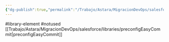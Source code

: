 ```yaml
---
{"dg-publish":true,"permalink":"/Trabajo/Astara/MigracionDevOps/salesforce/libraries/preconfigBackup/"}
---
```



#library-element
#notused 
[[Trabajo/Astara/MigracionDevOps/salesforce/libraries/preconfigEasyCommit\|preconfigEasyCommit]]
